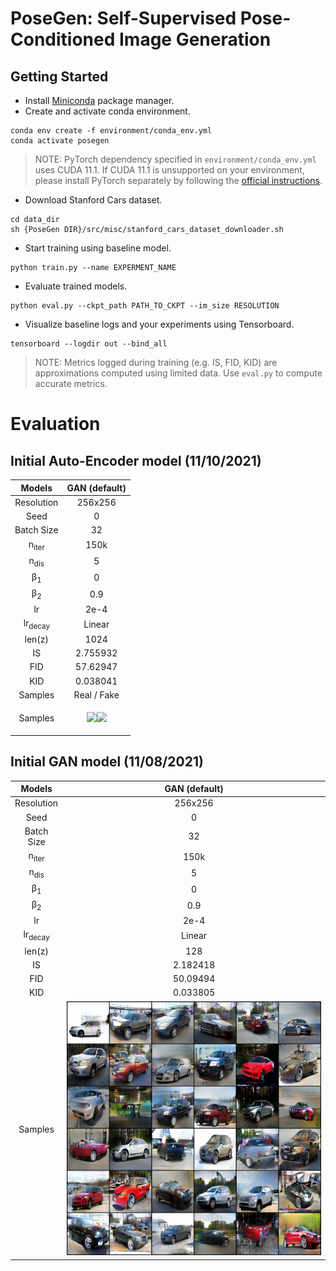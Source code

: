 # PoseGen: Self-Supervised Pose-Conditioned Image Generation

## Getting Started

* Install [Miniconda](https://docs.conda.io/en/latest/miniconda.html) package manager.
* Create and activate conda environment.

```shell
conda env create -f environment/conda_env.yml
conda activate posegen
```

> NOTE: PyTorch dependency specified in `environment/conda_env.yml` uses CUDA 11.1. If CUDA 11.1 is unsupported on your environment, please install PyTorch separately by following the [official instructions](https://pytorch.org).

* Download Stanford Cars dataset.

```shell
cd data_dir
sh {PoseGen DIR}/src/misc/stanford_cars_dataset_downloader.sh
```

* Start training using baseline model.

```shell
python train.py --name EXPERMENT_NAME
```

* Evaluate trained models.

```shell
python eval.py --ckpt_path PATH_TO_CKPT --im_size RESOLUTION
```

* Visualize baseline logs and your experiments using Tensorboard.

```shell
tensorboard --logdir out --bind_all
```

> NOTE: Metrics logged during training (e.g. IS, FID, KID) are approximations computed using limited data. Use `eval.py` to compute accurate metrics.

# Evaluation  

## Initial Auto-Encoder model (11/10/2021)

Models                    |GAN (default)              |
:------------------------:|:-------------------------:|
Resolution                |256x256                    |
Seed                      |0                          |
Batch Size                |32                         |
n<sub>iter</sub>          |150k                       |
n<sub>dis</sub>           |5                          |
β<sub>1</sub>             |0                          |
β<sub>2</sub>             |0.9                        |
lr                        |2e-4                       |
lr<sub>decay</sub>        |Linear                     |
len(z)                    |1024                       |
IS                        |2.755932                   |
FID                       |57.62947                   |
KID                       |0.038041                   |
Samples                   | Real / Fake               |   
Samples                   | <p float="left"><img src="media/posegen_ae_real.png" width="300" /><img src="media/posegen_ae_fake.png" width="300" /> </p> |  

## Initial GAN model (11/08/2021)

Models                    |GAN (default)              |
:------------------------:|:-------------------------:|
Resolution                |256x256                    |
Seed                      |0                          |
Batch Size                |32                         |
n<sub>iter</sub>          |150k                       |
n<sub>dis</sub>           |5                          |
β<sub>1</sub>             |0                          |
β<sub>2</sub>             |0.9                        |
lr                        |2e-4                       |
lr<sub>decay</sub>        |Linear                     |
len(z)                    |128                        |
IS                        |2.182418                   |
FID                       |50.09494                   |
KID                       |0.033805                   |
Samples                   |![](media/posegen_gan.png)     |   
